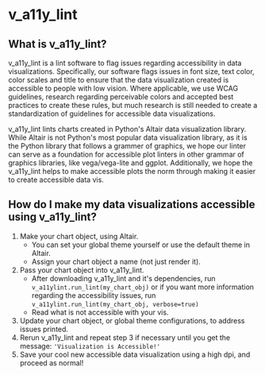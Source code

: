 # v_a11y_lint

## What is v_a11y_lint?

v_a11y_lint is a lint software to flag issues regarding accessibility in data visualizations. Specifically, our software flags issues in font size, text color, color scales and title to ensure that the data visualization created is accessible to people with low vision. Where applicable, we use WCAG guidelines, research regarding perceivable colors and accepted best practices to create these rules, but much research is still needed to create a standardization of guidelines for accessible data visualizations.

v_a11y_lint lints charts created in Python's Altair data visualization library. While Altair is not Python's most popular data visualization library, as it is the Python library that follows a grammer of graphics, we hope our linter can serve as a foundation for accessible plot linters in other grammar of graphics libraries, like vega/vega-lite and ggplot. Additionally, we hope the v_a11y_lint helps to make accessible plots the norm through making it easier to create accessible data vis.

## How do I make my data visualizations accessible using v_a11y_lint?
1. Make your chart object, using Altair.
	* You can set your global theme yourself or use the default theme in Altair.
	* Assign your chart object a name (not just render it).
2. Pass your chart object into v_a11y_lint.
	* After downloading v_a11y_lint and it's dependencies, run `v_a11ylint.run_lint(my_chart_obj)` or if you want more information regarding the accessibility issues, run `v_a11ylint.run_lint(my_chart_obj, verbose=true)`
	* Read what is not accessible with your vis.
3. Update your chart object, or global theme configurations, to address issues printed.
4. Rerun v_a11y_lint and repeat step 3 if necessary until you get the message:
	```'Visualization is Accessible!'```
5. Save your cool new accessible data visualization using a high dpi, and proceed as normal!

